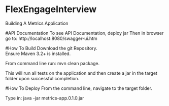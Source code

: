 # FlexEngageInterview
Building A Metrics Application

#API Documentation
To see API Documentation, deploy jar
Then in browser go to: http://localhost:8080/swagger-ui.htm

#How To Build
Download the git Repository.  
Ensure Maven 3.2+ is installed.

From command line run: mvn clean package.

This will run all tests on the application and then create a jar in the target folder upon successful completion.

#How To Deploy
From the command line, navigate to the target folder.

Type in: java -jar metrics-app.0.1.0.jar
